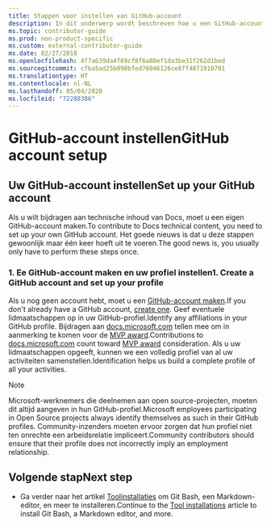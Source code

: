```yaml
---
title: Stappen voor instellen van GitHub-account
description: In dit onderwerp wordt beschreven hoe u een GitHub-account maakt. U hebt dit account nodig als u een bijdrage wilt leveren aan de inhoud van docs.microsoft.com.
ms.topic: contributor-guide
ms.prod: non-product-specific
ms.custom: external-contributor-guide
ms.date: 02/27/2018
ms.openlocfilehash: 4f7a639da4f69cf8f6a88ef1da3be31f262d1bed
ms.sourcegitcommit: cfba5ad25b898bfed76046126ce8ff4871910701
ms.translationtype: HT
ms.contentlocale: nl-NL
ms.lasthandoff: 05/04/2020
ms.locfileid: "72288386"
---
```

# <a name="github-account-setup"></a><span data-ttu-id="64399-103">GitHub-account instellen</span><span class="sxs-lookup"><span data-stu-id="64399-103">GitHub account setup</span></span>

## <a name="set-up-your-github-account"></a><span data-ttu-id="64399-104">Uw GitHub-account instellen</span><span class="sxs-lookup"><span data-stu-id="64399-104">Set up your GitHub account</span></span>

<span data-ttu-id="64399-105">Als u wilt bijdragen aan technische inhoud van Docs, moet u een eigen GitHub-account maken.</span><span class="sxs-lookup"><span data-stu-id="64399-105">To contribute to Docs technical content, you need to set up your own GitHub account.</span></span> <span data-ttu-id="64399-106">Het goede nieuws is dat u deze stappen gewoonlijk maar één keer hoeft uit te voeren.</span><span class="sxs-lookup"><span data-stu-id="64399-106">The good news is, you usually only have to perform these steps once.</span></span>

### <a name="1-create-a-github-account-and-set-up-your-profile"></a><span data-ttu-id="64399-107">1. Ee GitHub-account maken en uw profiel instellen</span><span class="sxs-lookup"><span data-stu-id="64399-107">1. Create a GitHub account and set up your profile</span></span>

<span data-ttu-id="64399-108">Als u nog geen account hebt, moet u een [GitHub-account maken](https://github.com/join).</span><span class="sxs-lookup"><span data-stu-id="64399-108">If you don't already have a GitHub account, [create one](https://github.com/join).</span></span> <span data-ttu-id="64399-109">Geef eventuele lidmaatschappen op in uw GitHub-profiel.</span><span class="sxs-lookup"><span data-stu-id="64399-109">Identify any affiliations in your GitHub profile.</span></span> <span data-ttu-id="64399-110">Bijdragen aan [docs.microsoft.com](https://docs.microsoft.com) tellen mee om in aanmerking te komen voor de [MVP award](https://mvp.microsoft.com).</span><span class="sxs-lookup"><span data-stu-id="64399-110">Contributions to [docs.microsoft.com](https://docs.microsoft.com) count toward [MVP award](https://mvp.microsoft.com) consideration.</span></span> <span data-ttu-id="64399-111">Als u uw lidmaatschappen opgeeft, kunnen we een volledig profiel van al uw activiteiten samenstellen.</span><span class="sxs-lookup"><span data-stu-id="64399-111">Identification helps us build a complete profile of all your activities.</span></span>

>[!NOTE]
> <span data-ttu-id="64399-112">Microsoft-werknemers die deelnemen aan open source-projecten, moeten dit altijd aangeven in hun GitHub-profiel.</span><span class="sxs-lookup"><span data-stu-id="64399-112">Microsoft employees participating in Open Source projects always identify themselves as such in their GitHub profiles.</span></span> <span data-ttu-id="64399-113">Community-inzenders moeten ervoor zorgen dat hun profiel niet ten onrechte een arbeidsrelatie impliceert.</span><span class="sxs-lookup"><span data-stu-id="64399-113">Community contributors should ensure that their profile does not incorrectly imply an employment relationship.</span></span>

## <a name="next-step"></a><span data-ttu-id="64399-114">Volgende stap</span><span class="sxs-lookup"><span data-stu-id="64399-114">Next step</span></span>

* <span data-ttu-id="64399-115">Ga verder naar het artikel [Toolinstallaties](get-started-setup-tools.md) om Git Bash, een Markdown-editor, en meer te installeren.</span><span class="sxs-lookup"><span data-stu-id="64399-115">Continue to the [Tool installations](get-started-setup-tools.md) article to install Git Bash, a Markdown editor, and more.</span></span>
